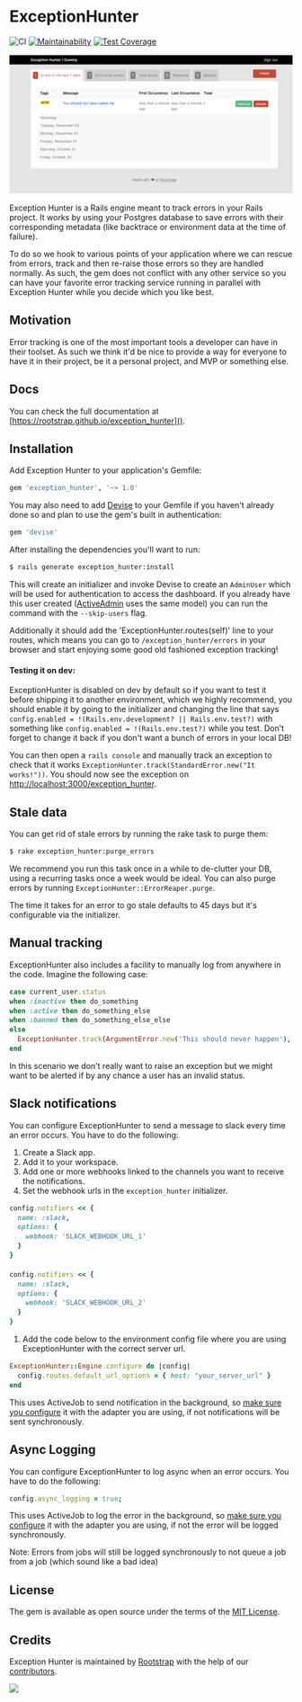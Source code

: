 # ExceptionHunter

![CI](https://github.com/rootstrap/exception_hunter/workflows/Rails%20tests/badge.svg)
[![Maintainability](https://api.codeclimate.com/v1/badges/86f6aaa2377c894f8ee4/maintainability)](https://codeclimate.com/github/rootstrap/exception_hunter/maintainability)
[![Test Coverage](https://api.codeclimate.com/v1/badges/86f6aaa2377c894f8ee4/test_coverage)](https://codeclimate.com/github/rootstrap/exception_hunter/test_coverage)

![Index screenshot](docs/index-screenshot.png)

Exception Hunter is a Rails engine meant to track errors in your Rails project. It works
by using your Postgres database to save errors with their corresponding metadata (like backtrace
or environment data at the time of failure).

To do so we hook to various points of your application where we can rescue from errors, track and
then re-raise those errors so they are handled normally. As such, the gem does not conflict with any
other service so you can have your favorite error tracking service running in parallel with Exception Hunter
while you decide which you like best.

## Motivation

Error tracking is one of the most important tools a developer can have in their toolset. As such
we think it'd be nice to provide a way for everyone to have it in their project, be it a personal
project, and MVP or something else.

## Docs

You can check the full documentation at [https://rootstrap.github.io/exception_hunter]().

## Installation

Add Exception Hunter to your application's Gemfile:

```ruby
gem 'exception_hunter', '~> 1.0'
```

You may also need to add [Devise](https://github.com/heartcombo/devise) to your Gemfile
if you haven't already done so and plan to use the gem's built in authentication:

```ruby
gem 'devise'
```

After installing the dependencies you'll want to run:

```bash
$ rails generate exception_hunter:install
```

This will create an initializer and invoke Devise to
create an `AdminUser` which will be used for authentication to access the dashboard. If you already
have this user created ([ActiveAdmin](https://github.com/activeadmin/activeadmin) uses the same model)
you can run the command with the `--skip-users` flag.

Additionally it should add the 'ExceptionHunter.routes(self)' line to your routes, which means you can go to
`/exception_hunter/errors` in your browser and start enjoying some good old fashioned exception tracking!

#### Testing it on dev:

ExceptionHunter is disabled on dev by default so if you want to test it before shipping it to another
environment, which we highly recommend, you should enable it by going to the initializer and changing the
line that says `config.enabled = !(Rails.env.development? || Rails.env.test?)` with something like
`config.enabled = !(Rails.env.test?)` while you test. Don't forget to change it back if you don't
want a bunch of errors in your local DB!

You can then open a `rails console` and manually track an exception to check that it
works `ExceptionHunter.track(StandardError.new("It works!"))`. You should now see the exception
on [http://localhost:3000/exception_hunter]().

## Stale data

You can get rid of stale errors by running the rake task to purge them:

```bash
$ rake exception_hunter:purge_errors
```

We recommend you run this task once in a while to de-clutter your DB, using a recurring tasks once
a week would be ideal. You can also purge errors by running `ExceptionHunter::ErrorReaper.purge`.

The time it takes for an error to go stale defaults to 45 days but it's configurable via the initializer.

## Manual tracking

ExceptionHunter also includes a facility to manually log from anywhere in the code. Imagine the following case:

```ruby
case current_user.status
when :inactive then do_something
when :active then do_something_else
when :banned then do_something_else_else
else
  ExceptionHunter.track(ArgumentError.new('This should never happen'), custom_data: { status: current_user.status }, user: current_user)
end
```

In this scenario we don't really want to raise an exception but we might want to be alerted if by any chance a user
has an invalid status.

## Slack notifications

You can configure ExceptionHunter to send a message to slack every time an error occurs.
You have to do the following:

1. Create a Slack app.
1. Add it to your workspace.
1. Add one or more webhooks linked to the channels you want to receive the notifications.
1. Set the webhook urls in the `exception_hunter` initializer.

```ruby
config.notifiers << {
  name: :slack,
  options: {
    webhook: 'SLACK_WEBHOOK_URL_1'
  }
}

config.notifiers << {
  name: :slack,
  options: {
    webhook: 'SLACK_WEBHOOK_URL_2'
  }
}
```

1. Add the code below to the environment config file where you are using ExceptionHunter with the correct server url.

```ruby
ExceptionHunter::Engine.configure do |config|
  config.routes.default_url_options = { host: "your_server_url" }
end
```

This uses ActiveJob to send notification in the background, so [make sure you configure](https://guides.rubyonrails.org/active_job_basics.html#setting-the-backend) it with the adapter you are using, if not notifications will be sent synchronously.

## Async Logging

You can configure ExceptionHunter to log async when an error occurs.
You have to do the following:

```ruby
config.async_logging = true;
```

This uses ActiveJob to log the error in the background, so [make sure you configure](https://guides.rubyonrails.org/active_job_basics.html#setting-the-backend) it with the adapter you are using, if not the error will be logged synchronously.

Note: Errors from jobs will still be logged synchronously to not queue a job from a job (which sound like a bad idea)

## License

The gem is available as open source under the terms of the [MIT License](https://opensource.org/licenses/MIT).

## Credits

Exception Hunter is maintained by [Rootstrap](http://www.rootstrap.com) with
the help of our [contributors](https://github.com/rootstrap/exception_hunter/contributors).

[<img src="https://s3-us-west-1.amazonaws.com/rootstrap.com/img/rs.png" width="100"/>](http://www.rootstrap.com)
